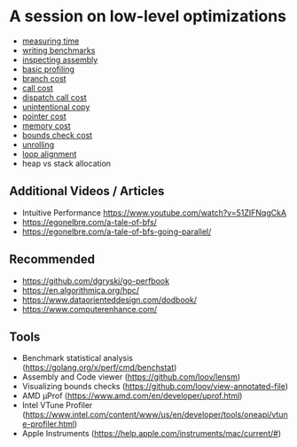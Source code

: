 # A session on low-level optimizations

* [measuring time](./measure_time)
* [writing benchmarks](./writing_benchmarks)
* [inspecting assembly](./inspecting_assembly)
* [basic profiling](./profiling)
* [branch cost](./branch)
* [call cost](./call)
* [dispatch call cost](./dispatch)
* [unintentional copy](./unintentional_copy)
* [pointer cost](./pointers)
* [memory cost](./memory)
* [bounds check cost](./bounds_checks)
* [unrolling](./unrolling)
* [loop alignment](./loop_alignment)
* heap vs stack allocation

## Additional Videos / Articles

* Intuitive Performance https://www.youtube.com/watch?v=51ZIFNqgCkA
* https://egonelbre.com/a-tale-of-bfs/
* https://egonelbre.com/a-tale-of-bfs-going-parallel/

## Recommended

* https://github.com/dgryski/go-perfbook
* https://en.algorithmica.org/hpc/
* https://www.dataorienteddesign.com/dodbook/
* https://www.computerenhance.com/

## Tools

* Benchmark statistical analysis (https://golang.org/x/perf/cmd/benchstat)
* Assembly and Code viewer (https://github.com/loov/lensm)
* Visualizing bounds checks (https://github.com/loov/view-annotated-file)
* AMD μProf (https://www.amd.com/en/developer/uprof.html)
* Intel VTune Profiler (https://www.intel.com/content/www/us/en/developer/tools/oneapi/vtune-profiler.html)
* Apple Instruments (https://help.apple.com/instruments/mac/current/#)